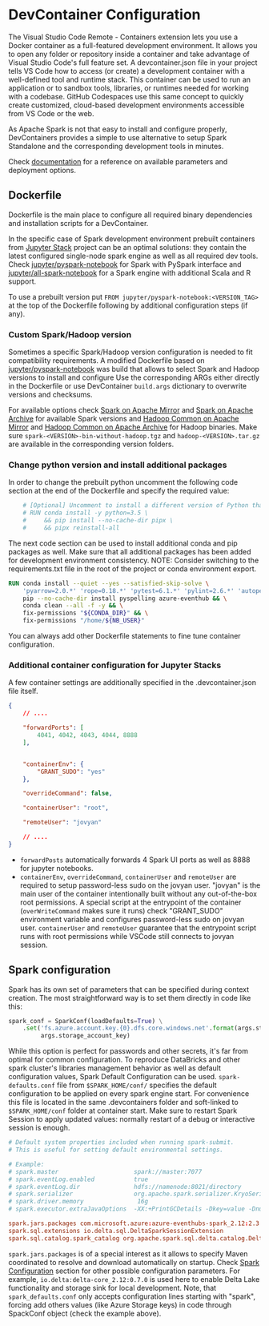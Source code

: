 # DevContainer Configuration

The Visual Studio Code Remote - Containers extension lets you use a Docker container as a full-featured development environment. It allows you to open any folder or repository inside a container and take advantage of Visual Studio Code's full feature set. A devcontainer.json file in your project tells VS Code how to access (or create) a development container with a well-defined tool and runtime stack. This container can be used to run an application or to sandbox tools, libraries, or runtimes needed for working with a codebase. GitHub Codespaces use this same concept to quickly create customized, cloud-based development environments accessible from VS Code or the web.

As Apache Spark is not that easy to install and configure properly, DevContainers provides a simple to use alternative to setup Spark Standalone and the corresponding development tools in minutes.

Check [documentation](https://code.visualstudio.com/docs/remote/create-dev-container) for a reference on available parameters and deployment options.

## Dockerfile

Dockerfile is the main place to configure all required binary dependencies and installation scripts for a DevContainer.

In the specific case of Spark development environment prebuilt containers from [Jupyter Stack](https://jupyter-docker-stacks.readthedocs.io/en/latest/using/selecting.html#jupyter-pyspark-notebook) project can be an optimal solutions: they contain the latest configured single-node spark engine as well as all required dev tools. Check [jupyter/pyspark-notebook](https://jupyter-docker-stacks.readthedocs.io/en/latest/using/selecting.html#jupyter-pyspark-notebook) for Spark with PySpark interface and [jupyter/all-spark-notebook](https://jupyter-docker-stacks.readthedocs.io/en/latest/using/selecting.html#jupyter-all-spark-notebook) for a Spark engine with additional Scala and R support.

To use a prebuilt version put `FROM jupyter/pyspark-notebook:<VERSION_TAG>` at the top of the Dockerfile following by additional configuration steps (if any).

### Custom Spark/Hadoop version

Sometimes a specific Spark/Hadoop version configuration is needed to fit compatibility requirements. A modified Dockerfile based on [jupyter/pyspark-notebook](https://github.com/jupyter/docker-stacks/blob/master/pyspark-notebook/Dockerfile) was build that allows to select Spark and Hadoop versions to install and configure Use the corresponding ARGs either directly in the Dockerfile or use DevContainer `build.args` dictionary to overwrite versions and checksums.

For available options check [Spark on Apache Mirror](https://apache-mirror.rbc.ru/pub/apache/spark/) and [Spark on Apache Archive](https://archive.apache.org/dist/spark/) for available Spark versions and [Hadoop Common on Apache Mirror](https://apache-mirror.rbc.ru/pub/apache/hadoop/common/) and [Hadoop Common on Apache Archive](https://archive.apache.org/dist/hadoop/common/) for Hadoop binaries. Make sure `spark-<VERSION>-bin-without-hadoop.tgz` and `hadoop-<VERSION>.tar.gz` are available in the corresponding version folders.

### Change python version and install additional packages

In order to change the prebuilt python uncomment the following code section at the end of the Dockerfile and specify the required value:

```Dockerfile
    # [Optional] Uncomment to install a different version of Python than the default
    # RUN conda install -y python=3.5 \
    #     && pip install --no-cache-dir pipx \
    #     && pipx reinstall-all
```

The next code section can be used to install additional conda and pip packages as well. Make sure that all additional packages has been added for development environment consistency. NOTE: Consider switching to the requirements.txt file in the root of the project or conda environment export.

```Dockerfile
RUN conda install --quiet --yes --satisfied-skip-solve \
    'pyarrow=2.0.*' 'rope=0.18.*' 'pytest=6.1.*' 'pylint=2.6.*' 'autopep8=1.5.*' 'configargparse=1.2.3' 'applicationinsights=0.11.9' && \
    pip --no-cache-dir install pyspelling azure-eventhub && \
    conda clean --all -f -y && \
    fix-permissions "${CONDA_DIR}" && \
    fix-permissions "/home/${NB_USER}"
```

You can always add other Dockerfile statements to fine tune container configuration.

### Additional container configuration for Jupyter Stacks

A few container settings are additionally specified in the .devcontainer.json file itself.

```json
{
    // ....

    "forwardPorts": [
        4041, 4042, 4043, 4044, 8888
    ],


    "containerEnv": {
        "GRANT_SUDO": "yes"
    },

    "overrideCommand": false,

    "containerUser": "root",

    "remoteUser": "jovyan"

    // ....
}
```

* `forwardPosts` automatically forwards 4 Spark UI ports as well as 8888 for jupyter notebooks.
* `containerEnv`, `overrideCommand`, `containerUser` and `remoteUser` are required to setup password-less sudo on the jovyan user. "jovyan" is the main user of the container intentionally built without any out-of-the-box root permissions. A special script at the entrypoint of the container (`overWriteCommand` makes sure it runs) check "GRANT_SUDO" environment variable and configures password-less sudo on jovyan user. `containerUser` and `remoteUser` guarantee that the entrypoint script runs with root permissions while VSCode still connects to jovyan session.

## Spark configuration

Spark has its own set of parameters that can be specified during context creation. The most straightforward way is to set them directly in code like this:

```python
spark_conf = SparkConf(loadDefaults=True) \
    .set('fs.azure.account.key.{0}.dfs.core.windows.net'.format(args.storage_account_name),
         args.storage_account_key)
```

While this option is perfect for passwords and other secrets, it's far from optimal for common configuration. To reproduce DataBricks and other spark cluster's libraries management behavior as well as default configuration values, Spark Default Configuration can be used. `spark-defaults.conf` file from `$SPARK_HOME/conf/` specifies the default configuration to be applied on every spark engine start. For convenience this file is located in the same .devcontainers folder and soft-linked to `$SPARK_HOME/conf` folder at container start. Make sure to restart Spark Session to apply updated values: normally restart of a debug or interactive session is enough.

```conf
# Default system properties included when running spark-submit.
# This is useful for setting default environmental settings.

# Example:
# spark.master                     spark://master:7077
# spark.eventLog.enabled           true
# spark.eventLog.dir               hdfs://namenode:8021/directory
# spark.serializer                 org.apache.spark.serializer.KryoSerializer
# spark.driver.memory               16g
# spark.executor.extraJavaOptions  -XX:+PrintGCDetails -Dkey=value -Dnumbers="one two three"

spark.jars.packages com.microsoft.azure:azure-eventhubs-spark_2.12:2.3.17,org.apache.hadoop:hadoop-azure:3.3.0,io.delta:delta-core_2.12:0.7.0
spark.sql.extensions io.delta.sql.DeltaSparkSessionExtension
spark.sql.catalog.spark_catalog org.apache.spark.sql.delta.catalog.DeltaCatalog
```

`spark.jars.packages` is of a special interest as it allows to specify Maven coordinated to resolve and download automatically on startup. Check [Spark Configuration](http://spark.apache.org/docs/latest/configuration.html) section for other possible configuration parameters. For example, `io.delta:delta-core_2.12:0.7.0` is used here to enable Delta Lake functionality and storage sink for local development. Note, that `spark_defaults.conf` only accepts configuration lines starting with "spark", forcing add others values (like Azure Storage keys) in code through SpackConf object (check the example above).
